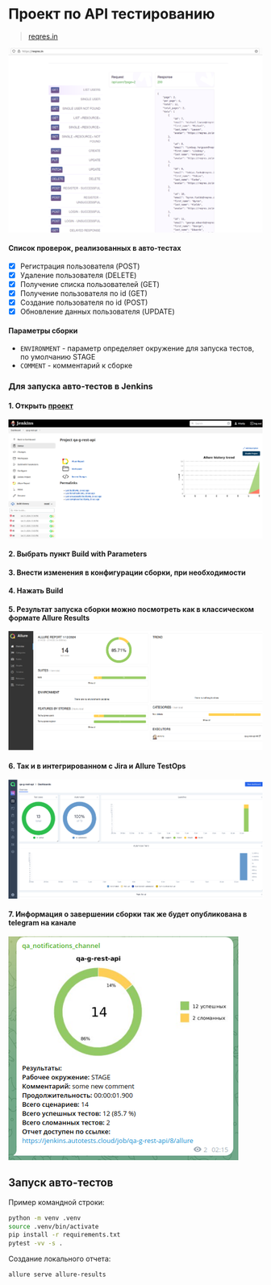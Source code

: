 # Проект по API тестированию

> <a target="_blank" href="https://reqres.in/">reqres.in</a>

![This is an image](/images/test_page.png)

#### Список проверок, реализованных в авто-тестах

- [x] Регистрация пользователя (POST)
- [x] Удаление пользователя (DELETE)
- [x] Получение списка пользователей (GET)
- [x] Получение пользователя по id (GET)
- [x] Создание пользователя по id (POST)
- [x] Обновление данных пользователя (UPDATE)

#### Параметры сборки

* `ENVIRONMENT` - параметр определяет окружение для запуска тестов, по умолчанию STAGE
* `COMMENT` - комментарий к сборке

### Для запуска авто-тестов в Jenkins

#### 1. Открыть <a target="_blank" href="https://jenkins.autotests.cloud/job/qa-g-rest-api/">проект</a>

![This is an image](/images/jenkins_project_main.png)

#### 2. Выбрать пункт **Build with Parameters**

#### 3. Внести изменения в конфигурации сборки, при необходимости

#### 4. Нажать **Build**

#### 5. Результат запуска сборки можно посмотреть как в классическом формате Allure Results

![This is an image](/images/allure_example.png)

#### 6. Так и в интегрированном с Jira и Allure TestOps

![This is an image](/images/testops_example.png)

#### 7. Информация о завершении сборки так же будет опубликована в telegram на канале

![This is an image](/images/notification_example.png)

## Запуск авто-тестов

Пример командной строки:

```bash
python -m venv .venv
source .venv/bin/activate
pip install -r requirements.txt
pytest -vv -s .
```

Создание локального отчета:

```bash
allure serve allure-results
```
